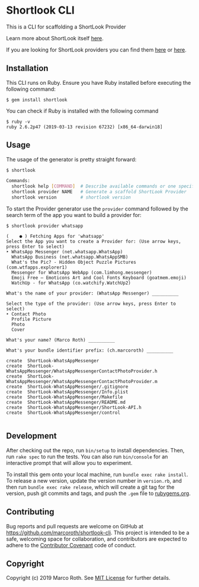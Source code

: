# Shortlook CLI

This is a CLI for scaffolding a ShortLook Provider

Learn more about ShortLook itself [here](https://dynastic.co/shortlook).

If you are looking for ShortLook providers you can find them [here](https://github.com/marcoroth?utf8=✓&tab=repositories&q=ShortLook-&type=&language=objective-c) or [here](https://repo.dynastic.co).

## Installation

This CLI runs on Ruby. Ensure you have Ruby installed before executing the following command:

    $ gem install shortlook

You can check if Ruby is installed with the following command

```
$ ruby -v
ruby 2.6.2p47 (2019-03-13 revision 67232) [x86_64-darwin18]
```

## Usage

The usage of the generator is pretty straight forward:

```bash
$ shortlook

Commands:
  shortlook help [COMMAND]  # Describe available commands or one specific command
  shortlook provider NAME   # Generate a scaffold ShortLook Provider
  shortlook version         # shortlook version
```

To start the Provider generator use the `provider` command followed by the search term of the app you want to build a provider for:

```
$ shortlook provider whatsapp

(    ● ) Fetching Apps for 'whatsapp'
Select the App you want to create a Provider for: (Use arrow keys, press Enter to select)
‣ WhatsApp Messenger (net.whatsapp.WhatsApp)
  WhatsApp Business (net.whatsapp.WhatsAppSMB)
  What's the Pic? - Hidden Object Puzzle Pictures (com.wtfapps.explorer1)
  Messenger for WhatsApp WebApp (com.limhong.messenger)
  Emoji Free – Emoticons Art and Cool Fonts Keyboard (goatmem.emoji)
  WatchUp - for WhatsApp (co.watchify.WatchUp2)

What's the name of your provider: (WhatsApp Messenger) __________

Select the type of the provider: (Use arrow keys, press Enter to select)
‣ Contact Photo
  Profile Picture
  Photo
  Cover

What's your name? (Marco Roth) __________

What's your bundle identifier prefix: (ch.marcoroth) __________

create  ShortLook-WhatsAppMessenger
create  ShortLook-WhatsAppMessenger/WhatsAppMessengerContactPhotoProvider.h
create  ShortLook-WhatsAppMessenger/WhatsAppMessengerContactPhotoProvider.m
create  ShortLook-WhatsAppMessenger/.gitignore
create  ShortLook-WhatsAppMessenger/Info.plist
create  ShortLook-WhatsAppMessenger/Makefile
create  ShortLook-WhatsAppMessenger/README.md
create  ShortLook-WhatsAppMessenger/ShortLook-API.h
create  ShortLook-WhatsAppMessenger/control


```

## Development

After checking out the repo, run `bin/setup` to install dependencies. Then, run `rake spec` to run the tests. You can also run `bin/console` for an interactive prompt that will allow you to experiment.

To install this gem onto your local machine, run `bundle exec rake install`. To release a new version, update the version number in `version.rb`, and then run `bundle exec rake release`, which will create a git tag for the version, push git commits and tags, and push the `.gem` file to [rubygems.org](https://rubygems.org).

## Contributing

Bug reports and pull requests are welcome on GitHub at https://github.com/marcoroth/shortlook-cli. This project is intended to be a safe, welcoming space for collaboration, and contributors are expected to adhere to the [Contributor Covenant](http://contributor-covenant.org) code of conduct.

## Copyright

Copyright (c) 2019 Marco Roth. See [MIT License](LICENSE.txt) for further details.
